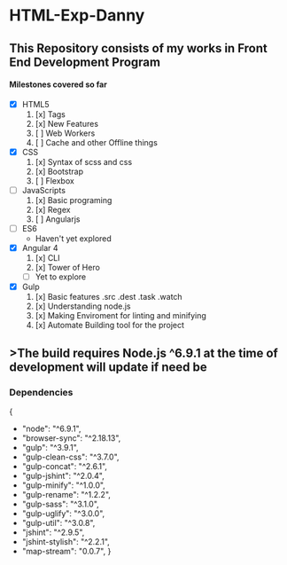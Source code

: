 # HTML-Exp-Danny
## This Repository consists of my works in Front End Development Program
#### Milestones covered so far
- [x] HTML5
    1. [x] Tags
    2. [x] New Features
    3. [ ] Web Workers
    4. [ ] Cache and other Offline things
- [x] CSS
    1. [x] Syntax of scss and css
    2. [x] Bootstrap
    3. [ ] Flexbox
- [ ] JavaScripts
    1. [x] Basic programing
    2. [x] Regex
    3. [ ] Angularjs
- [ ] ES6
    - Haven't yet explored
- [x] Angular 4
    1. [x] CLI
    2. [x] Tower of Hero
    - [ ] Yet to explore
- [x] Gulp
    1. [x] Basic features .src .dest .task .watch
    2. [x] Understanding node.js
    3. [x] Making Enviroment for linting and minifying
    4. [x] Automate Building tool for the project

## >The build requires Node.js ^6.9.1 at the time of development will update if need be

### **Dependencies**
{
-    "node": "^6.9.1",
-    "browser-sync": "^2.18.13",
-    "gulp": "^3.9.1",
-    "gulp-clean-css": "^3.7.0",
-    "gulp-concat": "^2.6.1",
-    "gulp-jshint": "^2.0.4",
-    "gulp-minify": "^1.0.0",
-    "gulp-rename": "^1.2.2",
-    "gulp-sass": "^3.1.0",
-    "gulp-uglify": "^3.0.0",
-    "gulp-util": "^3.0.8",
-    "jshint": "^2.9.5",
-    "jshint-stylish": "^2.2.1",
-    "map-stream": "0.0.7",
}

